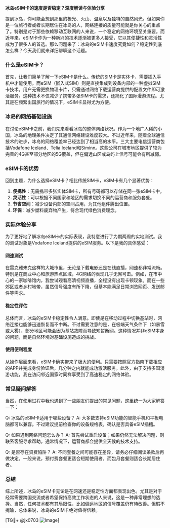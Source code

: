 **冰岛eSIM卡的速度是否稳定？深度解读与体验分享**

提到冰岛，你可能会想到那里的极光、火山、温泉以及独特的自然风光。但如果你是一位旅行者或者长期居住在冰岛的人，网络连接的质量可能就是你关心的重点了。特别是对于那些依赖移动互联网的人来说，一个稳定的网络环境至关重要。而近年来，eSIM卡作为一种新兴的技术逐渐被更多人接受，它以其便捷性和灵活性成为了很多人的首选。那么问题来了：冰岛的eSIM卡速度究竟如何？稳定性到底怎么样？今天我们就来详细聊聊这个话题。

### 什么是eSIM卡？

首先，让我们简单了解一下eSIM卡是什么。传统的SIM卡是实体卡，需要插入手机中才能使用。而eSIM（嵌入式SIM）则是直接集成到设备内部的一种虚拟SIM卡技术。用户无需更换物理卡片，只需通过网络下载运营商提供的配置文件即可激活服务。这种技术不仅减少了携带多张SIM卡的需求，还简化了国际漫游流程。尤其是在频繁出国旅行的情况下，eSIM卡显得尤为方便。

### 冰岛的网络基础设施

在讨论eSIM卡之前，我们先来看看冰岛的整体网络状况。作为一个地广人稀的小国，冰岛的地理条件决定了其通信网络建设难度较大。不过近年来，随着全球通信技术的进步，冰岛的网络覆盖率已经达到了相当高的水平。三大主要电信运营商包括Vodafone Iceland、Telia Iceland和Síminn。这些公司在城市地区提供了较为完善的4G甚至部分地区的5G覆盖，但在偏远山区或岛屿上信号可能会有所减弱。

### eSIM卡的优势

回到主题，为什么选择eSIM卡？相比传统SIM卡，eSIM卡有几个显著优势：
1. **便携性**：无需携带多张实体SIM卡，所有号码都可以存储在同一张eSIM卡中。
2. **灵活性**：可以根据不同国家和地区的需求切换不同的运营商和服务套餐。
3. **节省空间**：减少设备内部的空间占用，为其他组件腾出位置。
4. **环保**：减少塑料废弃物产生，符合现代绿色消费理念。

### 实际体验分享

为了更好地了解冰岛eSIM卡的实际表现，我特意进行了为期两周的实地测试。我的测试对象是Vodafone Iceland提供的eSIM服务。以下是我的具体感受：

#### 网速测试
在雷克雅未克这样的大城市里，无论是下载电影还是在线直播，网速都非常流畅。特别是在商业中心和旅游热点区域，4G网络的表现几乎无懈可击。例如，在市中心的一家咖啡馆内，我尝试观看高清视频直播，全程没有出现卡顿现象。而在一些郊区或者乡村地带，虽然信号强度有所下降，但基本能满足日常浏览网页、发送邮件等需求。

#### 稳定性评估
总体而言，冰岛的eSIM卡稳定性令人满意。即使是在移动过程中切换基站时，网络连接也能够迅速恢复而不中断。不过需要注意的是，在极端天气条件下（如暴雪或大雾），部分地区可能会因为基站故障而导致短暂断网。这种情况并非eSIM本身的问题，而是自然环境对基础设施造成的挑战。

#### 使用便利程度
从操作层面来看，eSIM卡确实带来了极大的便利。只需要按照官方指南下载相应的APP并完成身份验证后，几分钟之内就能成功激活服务。此外，由于支持多国漫游功能，我在访问邻近国家时同样享受到了高速稳定的网络体验。

### 常见疑问解答

当然，在使用过程中我也遇到了一些朋友们提出的常见问题，这里统一为大家解答一下：

Q: 冰岛的eSIM卡适用于哪些设备？
A: 大多数支持eSIM功能的智能手机和平板电脑都可以兼容。不过建议提前检查你的设备规格表，确认是否具备eSIM插槽。

Q: 如果遇到网络问题怎么办？
A: 首先尝试重启设备；如果仍然无法解决问题，则联系客服寻求帮助。通常情况下，运营商都会提供全天候的技术支持。

Q: 是否存在资费陷阱？
A: 不同套餐之间可能存在差异，请务必仔细阅读条款后再做决定。一般来说，预付费套餐更适合短期使用者，而包月套餐则适合长期居住者。

### 总结

综上所述，冰岛的eSIM卡无论是在网速还是稳定性方面都表现出色。尤其是对于经常需要跨国交流或者希望保持高效工作状态的人来说，这是一种非常理想的选择。当然，任何技术都有其局限性，比如偏远地区的信号覆盖仍有待改善。但瑕不掩瑜，总体来说，冰岛的eSIM卡绝对值得信赖。

[TG💪+ @jx0703 ![Image](https://github.com/user-attachments/assets/dbca1d08-cadb-493c-b0ec-ad6f7a83f270)]